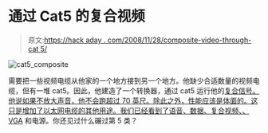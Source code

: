 # 通过 Cat5 的复合视频

> 原文:[https://hack aday . com/2008/11/28/composite-video-through-cat 5/](https://hackaday.com/2008/11/28/composite-video-through-cat5/)

![cat5_composite](../Images/20319e0416a230685d5ac253b6666218.png "cat5_composite")

需要把一些视频电缆从他家的一个地方接到另一个地方。他缺少合适数量的视频电缆，但有一堆 cat5。因此，他建造了一个转换器，通过 cat5 运行他的[复合信号。他说如果不放大声音，他不会跑超过 70 英尺。除此之外，性能应该是体面的。这只是增加了以太网电缆的其他用途。我们已经看到了语音、数据、复合视频、](http://www.instructables.com/id/How_to_Run_Composite_Video_Through_an_Ethernet_Jac/)[、VGA](http://hackaday.com/2006/06/20/vga-cat5-extension-cable/) 和电源。你还见过什么碾过第 5 类？